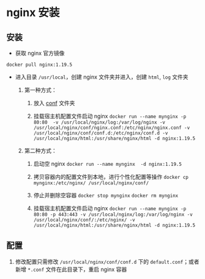 # nginx 安装

## 安装

* 获取 nginx 官方镜像

`docker pull nginx:1.19.5`

* 进入目录 `/usr/local`，创建 nginx 文件夹并进入，创建  `html`, `log` 文件夹
	1. 第一种方式：
		1. 放入 [conf](conf) 文件夹

		2. 挂载宿主机配置文件启动 nginx
		`docker run --name mynginx -p 80:80  -v /usr/local/nginx/log:/var/log/nginx -v /usr/local/nginx/conf/nginx.conf:/etc/nginx/nginx.conf -v /usr/local/nginx/conf/conf.d:/etc/nginx/conf.d -v /usr/local/nginx/html:/usr/share/nginx/html -d nginx:1.19.5`

	2. 第二种方式：
		1. 启动空 nginx
		`docker run --name mynginx  -d nginx:1.19.5`

		2. 拷贝容器内的配置文件到本地，进行个性化配置等操作
		`docker cp mynginx:/etc/nginx/ /usr/local/nginx/conf/`

		3. 停止并删除空容器
		`docker stop mynginx`
		`docker rm mynginx`

		4. 挂载宿主机配置文件启动 nginx
		`docker run --name mynginx -p 80:80 -p 443:443 -v /usr/local/nginx/log:/var/log/nginx -v /usr/local/nginx/conf/:/etc/nginx/ -v /usr/local/nginx/html:/usr/share/nginx/html -d nginx:1.19.5`

## 配置

1. 修改配置只需修改 `/usr/local/nginx/conf/conf.d` 下的 `default.conf`；或者新增 `*.conf` 文件在此目录下，重启 nginx 容器
